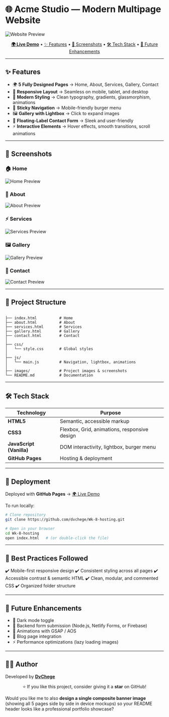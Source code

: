 
# 🌐 Acme Studio — Modern Multipage Website  

![Website Preview](images/preview.png) <!-- Replace with a wide homepage screenshot -->

<p align="center">
  <a href="https://dvchege.github.io/Wk-8-hosting/"><b>🌍 Live Demo</b></a> • 
  <a href="#-features">✨ Features</a> • 
  <a href="#-screenshots">📸 Screenshots</a> • 
  <a href="#-tech-stack">🛠️ Tech Stack</a> • 
  <a href="#-future-enhancements">🔮 Future Enhancements</a>
</p>

---

## ✨ Features  

- 🌍 **5 Fully Designed Pages** → Home, About, Services, Gallery, Contact  
- 📱 **Responsive Layout** → Seamless on mobile, tablet, and desktop  
- 🎨 **Modern Styling** → Clean typography, gradients, glassmorphism, animations  
- 🧭 **Sticky Navigation** → Mobile-friendly burger menu  
- 🖼️ **Gallery with Lightbox** → Click to expand images  
- 📩 **Floating-Label Contact Form** → Sleek and user-friendly  
- ⚡ **Interactive Elements** → Hover effects, smooth transitions, scroll animations  

---

## 📸 Screenshots  

### 🏠 Home  
![Home Preview](images/home-preview.png)  

### 👤 About  
![About Preview](images/about-preview.png)  

### ⚡ Services  
![Services Preview](images/services-preview.png)  

### 🖼️ Gallery  
![Gallery Preview](images/gallery-preview.png)  

### 📩 Contact  
![Contact Preview](images/contact-preview.png)  

---

## 📂 Project Structure  

```

├── index.html          # Home
├── about.html          # About
├── services.html       # Services
├── gallery.html        # Gallery
├── contact.html        # Contact
│
├── css/
│   └── style.css       # Global styles
│
├── js/
│   └── main.js         # Navigation, lightbox, animations
│
├── images/             # Project images & screenshots
└── README.md           # Documentation

````

---

## 🛠️ Tech Stack  

| Technology | Purpose |
|------------|----------|
| **HTML5**  | Semantic, accessible markup |
| **CSS3**   | Flexbox, Grid, animations, responsive design |
| **JavaScript (Vanilla)** | DOM interactivity, lightbox, burger menu |
| **GitHub Pages** | Hosting & deployment |

---

## 🚀 Deployment  

Deployed with **GitHub Pages** → [🌍 Live Demo](https://dvchege.github.io/Wk-8-hosting/)  

To run locally:  

```bash
# Clone repository
git clone https://github.com/dvchege/Wk-8-hosting.git

# Open in your browser
cd Wk-8-hosting
open index.html   # (or double-click the file)
````

---

## 📌 Best Practices Followed

✔️ Mobile-first responsive design
✔️ Consistent styling across all pages
✔️ Accessible contrast & semantic HTML
✔️ Clean, modular, and commented CSS
✔️ Organized folder structure

---

## 🔮 Future Enhancements

* 🌙 Dark mode toggle
* 📩 Backend form submission (Node.js, Netlify Forms, or Firebase)
* 🎥 Animations with GSAP / AOS
* 📰 Blog page integration
* ⚡ Performance optimizations (lazy loading images)

---

## 👨‍💻 Author

Developed  by **[DvChege](https://github.com/dvchege)**

<p align="center">
⭐ If you like this project, consider giving it a <b>star</b> on GitHub!
</p>


Would you like me to also **design a single composite banner image** (showing all 5 pages side by side in device mockups) so your README header looks like a professional portfolio showcase?
